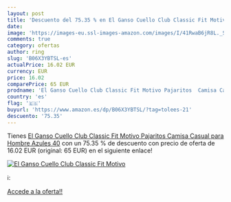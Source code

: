 ```yaml
---
layout: post
title: 'Descuento del 75.35 % en El Ganso Cuello Club Classic Fit Motivo '
date: 
image: 'https://images-eu.ssl-images-amazon.com/images/I/41RwaB6jR8L._SL200_.jpg'
comments: true
category: ofertas
author: ring
slug: 'B06X3YBTSL-es'
actualPrice: 16.02 EUR
currency: EUR
price: 16.02
comparePrice: 65 EUR
prodname: 'El Ganso Cuello Club Classic Fit Motivo Pajaritos  Camisa Casual para Hombre  Azules  40'
country: 'es'
flag: '🇪🇸'
buyurl: 'https://www.amazon.es/dp/B06X3YBTSL/?tag=tolees-21'
descuento: '75.35'
---
```


Tienes [El Ganso Cuello Club Classic Fit Motivo Pajaritos  Camisa Casual para Hombre  Azules  40](https://www.amazon.es/dp/B06X3YBTSL/?tag=tolees-21) con un 75.35 % de descuento con precio de oferta de 16.02 EUR (original: 65 EUR) en el siguiente enlace!

[![El Ganso Cuello Club Classic Fit Motivo ](https://images-eu.ssl-images-amazon.com/images/I/41RwaB6jR8L._SL200_.jpg)](https://www.amazon.es/dp/B06X3YBTSL/?tag=tolees-21)

ℹ️:


[Accede a la oferta!!](https://www.amazon.es/dp/B06X3YBTSL/?tag=tolees-21)
